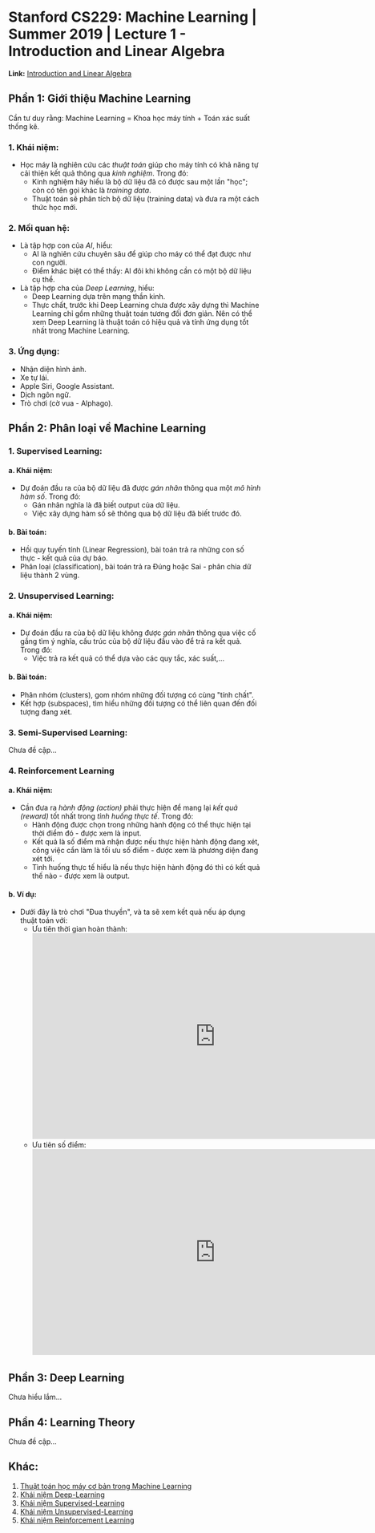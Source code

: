 

#  Stanford CS229: Machine Learning | Summer 2019 | Lecture 1 - Introduction and Linear Algebra

  

**Link:** [Introduction and Linear Algebra](https://www.youtube.com/watch?v=KzH1ovd4Ots&list=PLoROMvodv4rNH7qL6-efu_q2_bPuy0adh&index=2&t=5s)

##  Phần 1: Giới thiệu Machine Learning
Cần tư duy rằng: Machine Learning = Khoa học máy tính + Toán xác suất thống kê.

### 1. Khái niệm:
- Học máy là nghiên cứu các *thuật toán* giúp cho máy tính có khả năng tự cải thiện kết quả thông qua *kinh nghiệm*. Trong đó:
	- Kinh nghiệm hãy hiểu là bộ dữ liệu đã có được sau một lần "học"; còn có tên gọi khác là *training data*.
	- Thuật toán sẽ phân tích bộ dữ liệu (training data) và đưa ra một cách thức học mới.

### 2. Mối quan hệ:
- Là tập hợp con của *AI*, hiểu:
	- AI là nghiên cứu chuyên sâu để giúp cho máy có thể đạt được như con người.
	- Điểm khác biệt có thể thấy: AI đôi khi không cần có một bộ dữ liệu cụ thể.  
- Là tập hợp cha của *Deep Learning*, hiểu:
	- Deep Learning dựa trên mạng thần kinh.
	- Thực chất, trước khi Deep Learning chưa được xây dựng thì Machine Learning chỉ gồm những thuật toán tương đối đơn giản. Nên có thể xem Deep Learning là thuật toán có hiệu quả và tính ứng dụng tốt nhất trong Machine Learning.

### 3. Ứng dụng:
- Nhận diện hình ảnh.
- Xe tự lái.
- Apple Siri, Google Assistant.
- Dịch ngôn ngữ.
- Trò chơi (cờ vua - Alphago).



## Phần 2: Phân loại về Machine Learning
### 1. Supervised Learning:
#### a. Khái niệm:
- Dự đoán đầu ra của bộ dữ liệu đã được *gán nhãn* thông qua một *mô hình hàm số*. Trong đó:
	- Gán nhãn nghĩa là đã biết output của dữ liệu.
	- Việc xây dựng hàm số sẽ thông qua bộ dữ liệu đã biết trước đó.

#### b. Bài toán:
- Hồi quy tuyến tính (Linear Regression), bài toán trả ra những con số thực - kết quả của dự báo.
- Phân loại (classification), bài toán trả ra Đúng hoặc Sai - phân chia dữ liệu thành 2 vùng.

### 2. Unsupervised Learning:
#### a. Khái niệm:
- Dự đoán đầu ra của bộ dữ liệu không được *gán nhãn* thông qua việc cố gắng tìm ý nghĩa, cấu trúc của bộ dữ liệu đầu vào để trả ra kết quả. Trong đó:
	- Việc trả ra kết quả có thể dựa vào các quy tắc, xác suất,...

#### b. Bài toán:
- Phân nhóm (clusters), gom nhóm những đối tượng có cùng "tính chất".
- Kết hợp (subspaces), tìm hiểu những đối tượng có thể liên quan đến đối tượng đang xét.

### 3. Semi-Supervised Learning:
Chưa đề cập...

### 4. Reinforcement Learning
#### a. Khái niệm:
- Cần đưa ra *hành động (action)* phải thực hiện để mang lại *kết quả (reward)* tốt nhất trong *tình huống thực tế*. Trong đó:
	- Hành động được chọn trong những hành động có thể thực hiện tại thời điểm đó - được xem là input.
	- Kết quả là số điểm mà nhận được nếu thực hiện hành động đang xét, công việc cần làm là tối ưu số điểm - được xem là phương diện đang xét tới.
	- Tình huống thực tế hiểu là nếu thực hiện hành động đó thì có kết quả thế nào - được xem là output.

#### b. Ví dụ:
- Dưới đây là trò chơi "Đua thuyền", và ta sẽ xem kết quả nếu áp dụng thuật toán với:
	- Ưu tiên thời gian hoàn thành: <br> <iframe width="730" height="411" src="https://www.youtube.com/embed/8ZfPefdt5UU" title="Coast Runners - Game preview / gameplay" frameborder="0" allow="accelerometer; autoplay; clipboard-write; encrypted-media; gyroscope; picture-in-picture" allowfullscreen></iframe>
	- Ưu tiên số điểm: <br> <iframe width="730" height="411" src="https://www.youtube.com/embed/tlOIHko8ySg" title="CoastRunners 7" frameborder="0" allow="accelerometer; autoplay; clipboard-write; encrypted-media; gyroscope; picture-in-picture" allowfullscreen></iframe>

## Phần 3: Deep Learning
Chưa hiểu lắm...

## Phần 4: Learning Theory
Chưa đề cập...

## Khác:
1. [Thuật toán học máy cơ bản trong Machine Learning](https://viblo.asia/p/cac-thuat-toan-trong-hoc-may-machine-learning-GrLZD8w3Zk0)
2. [Khái niệm Deep-Learning](https://nordiccoder.com/blog/deep-learning-la-gi/)
3. [Khái niệm Supervised-Learning](https://nordiccoder.com/blog/supervised-learning-la-gi/)
4. [Khái niệm Unsupervised-Learning](https://nordiccoder.com/blog/unsupervised-learning-la-gi/)
5. [Khái niệm Reinforcement Learning](https://viblo.asia/p/gioi-thieu-ve-reinforcement-learning-rl-djeZ1GEY5Wz)
